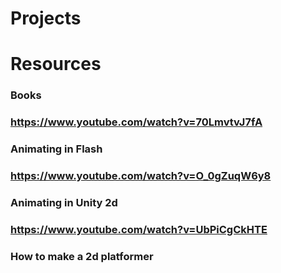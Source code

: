 # Projects
# Resources
### Books
### https://www.youtube.com/watch?v=70LmvtvJ7fA
### Animating in Flash
### https://www.youtube.com/watch?v=O_0gZuqW6y8
### Animating in Unity 2d
### https://www.youtube.com/watch?v=UbPiCgCkHTE
### How to make a 2d platformer 
